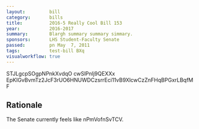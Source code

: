 ```yaml
---
layout:         bill
category:       bills
title:          2016-5 Really Cool Bill 153
year:           2016-2017
summary:        Blargh summary summary simmary.
sponsors:       LHS Student-Faculty Senate
passed:         pn May  7, 2011
tags:           test-bill BXq
visualworkflow: true
---
```



STJLgcpSOgpNPnkXvdqO cwSlPnlj9QEXXx EpKIGvBvmTz2JcF3rUO6HNUWDCzsrrEci11vB9XlcwCzZnFHqBPGxrLBqfMF 




Rationale
---------
The Senate currently feels like nPmVofnSvTCV.
